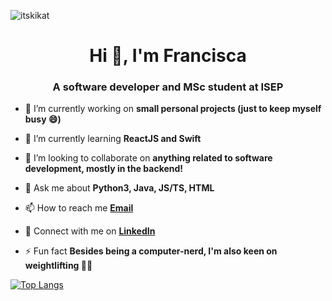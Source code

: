 <p align="left"> <img src="https://komarev.com/ghpvc/?username=itskikat&label=Profile%20views&color=0e75b6&style=flat" alt="itskikat" /> </p>

<h1 align="center">Hi 👋, I'm Francisca</h1>
<h3 align="center">A software developer and MSc student at ISEP</h3>


- 🔭 I’m currently working on **small personal projects (just to keep myself busy 😄)**

- 🌱 I’m currently learning **ReactJS and Swift**

- 👯 I’m looking to collaborate on **anything related to software development, mostly in the backend!**

- 💬 Ask me about **Python3, Java, JS/TS, HTML**

- 📫 How to reach me **[Email](mailto:francisca1barros@hotmail.com)**

- 🤝 Connect with me on **[LinkedIn](https://www.linkedin.com/in/franciscambarros/)**

- ⚡ Fun fact **Besides being a computer-nerd, I'm also keen on weightlifting 🏋️‍♀️**

[![Top Langs](https://github-readme-stats.vercel.app/api/top-langs/?username=itskikat&layout=compact)](https://github.com/anuraghazra/github-readme-stats)
